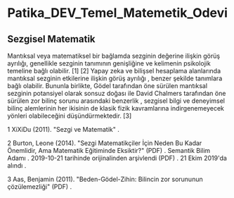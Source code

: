 # Patika_DEV_Temel_Matemetik_Odevi

## Sezgisel Matematik

Mantıksal veya matematiksel bir bağlamda sezginin değerine ilişkin görüş ayrılığı, genellikle sezginin tanımının genişliğine ve kelimenin psikolojik temeline bağlı olabilir. [1] [2] Yapay zeka ve bilişsel hesaplama alanlarında mantıksal sezginin etkilerine ilişkin görüş ayrılığı , benzer şekilde tanımlara bağlı olabilir. Bununla birlikte, Gödel tarafından öne sürülen mantıksal sezginin potansiyel olarak sonsuz doğası ile David Chalmers tarafından öne sürülen zor bilinç sorunu arasındaki benzerlik , sezgisel bilgi ve deneyimsel bilinç alemlerinin her ikisinin de klasik fizik kavramlarına indirgenemeyecek yönleri olabileceğini düşündürmektedir. [3]


1 XiXiDu (2011). "Sezgi ve Matematik" .

2 Burton, Leone (2014). "Sezgi Matematikçiler İçin Neden Bu Kadar Önemlidir, Ama Matematik Eğitiminde Eksiktir?" (PDF) . Semantik Bilim Adamı . 2019-10-21 tarihinde orijinalinden arşivlendi (PDF) . 21 Ekim 2019'da alındı .

3 Aas, Benjamin (2011). "Beden-Gödel-Zihin: Bilincin zor sorununun çözülemezliği" (PDF) .

